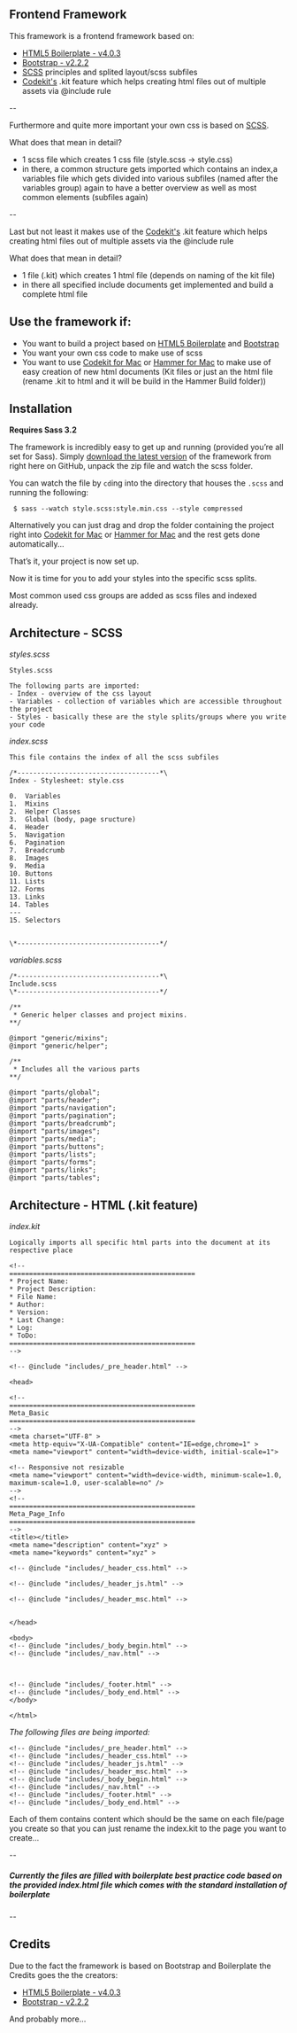 ## Frontend Framework

This framework is a frontend framework based on:

* [HTML5 Boilerplate - v4.0.3](http://html5boilerplate.com)
* [Bootstrap - v2.2.2](http://twitter.github.com/bootstrap)
* [SCSS](http://sass-lang.com) principles and splited layout/scss subfiles
* [Codekit's](http://incident57.com/codekit) .kit feature which helps creating html files out of multiple assets via @include rule

--

Furthermore and quite more important your own css is based on [SCSS](http://sass-lang.com).

What does that mean in detail?

* 1 scss file which creates 1 css file (style.scss -> style.css)
* in there, a common structure gets imported which contains an index,a variables file which gets divided into various subfiles (named after the variables group) again to have a better overview as well as most common elements (subfiles again)

--

Last but not least it makes use of the [Codekit's](http://incident57.com/codekit) .kit feature which helps creating html files out of multiple assets via the @include rule

What does that mean in detail?

* 1 file (.kit) which creates 1 html file (depends on naming of the kit file)
* in there all specified include documents get implemented and build a complete html file

## Use the framework if:

* You want to build a project based on [HTML5 Boilerplate](http://html5boilerplate.com) and [Bootstrap](http://twitter.github.com/bootstrap)
* You want your own css code to make use of scss
* You want to use [Codekit for Mac](http://incident57.com/codekit) or [Hammer for Mac](http://hammerformac.com) to make use of easy creation of new html documents (Kit files or just an the html file (rename .kit to html and it will be build in the Hammer Build folder))


## Installation

**Requires Sass 3.2**


The framework is incredibly easy to get up and running (provided you’re all set for Sass). Simply [download the latest version](https://github.com/Tischers/Frontend_Framework/archive/Main.zip) of the framework from right here on GitHub, unpack the zip file and watch the scss folder.

You can watch the file by `cd`ing into the directory that houses the `.scss`
and running the following:

   
   
	 $ sass --watch style.scss:style.min.css --style compressed


Alternatively you can just drag and drop the folder containing the project right into [Codekit for Mac](http://incident57.com/codekit) or [Hammer for Mac](http://hammerformac.com) and the rest gets done automatically...

That’s it, your project is now set up.

Now it is time for you to add your styles into the specific scss splits.

Most common used css groups are added as scss files and indexed already.

## Architecture - SCSS

_styles.scss_

	Styles.scss
	
	The following parts are imported:
	- Index - overview of the css layout
	- Variables - collection of variables which are accessible throughout the project
	- Styles - basically these are the style splits/groups where you write your code
	
_index.scss_
	
	This file contains the index of all the scss subfiles	

	/*------------------------------------*\
	Index - Stylesheet: style.css

	0.  Variables
	1.  Mixins
	2.  Helper Classes	
	3.  Global (body, page sructure)
	4.  Header
	5.  Navigation
	6.  Pagination
	7.  Breadcrumb
	8.  Images
	9.  Media	
	10. Buttons	
	11. Lists
	12. Forms
	13. Links
	14. Tables
	---
	15. Selectors
	

	\*------------------------------------*/
 
_variables.scss_

	/*------------------------------------*\
    Include.scss
	\*------------------------------------*/

	/**
	 * Generic helper classes and project mixins.
	**/

	@import "generic/mixins"; 
	@import "generic/helper";
  
	/**
	 * Includes all the various parts
	**/
	
	@import "parts/global";
	@import "parts/header";
	@import "parts/navigation";
 	@import "parts/pagination";	
	@import "parts/breadcrumb";
	@import "parts/images";
	@import "parts/media";   
	@import "parts/buttons";
	@import "parts/lists";
	@import "parts/forms";   
	@import "parts/links";
	@import "parts/tables";


## Architecture - HTML (.kit feature)

_index.kit_
	
	Logically imports all specific html parts into the document at its respective place
	
	<!--
	===============================================
	* Project Name:
	* Project Description:
	* File Name:
	* Author: 
	* Version:
	* Last Change:
	* Log:
	* ToDo:
	===============================================
	-->

	<!-- @include "includes/_pre_header.html" -->

	<head>

	<!--
	===============================================
	Meta_Basic
	===============================================
	-->
    <meta charset="UTF-8" >
	<meta http-equiv="X-UA-Compatible" content="IE=edge,chrome=1" >
	<meta name="viewport" content="width=device-width, initial-scale=1">

	<!-- Responsive not resizable
	<meta name="viewport" content="width=device-width, minimum-scale=1.0, maximum-scale=1.0, user-scalable=no" />
	-->
	<!--
	===============================================
	Meta_Page_Info
	===============================================
	-->
    <title></title>
	<meta name="description" content="xyz" >
	<meta name="keywords" content="xyz" >

	<!-- @include "includes/_header_css.html" -->

	<!-- @include "includes/_header_js.html" -->

	<!-- @include "includes/_header_msc.html" -->


	</head>

	<body>
	<!-- @include "includes/_body_begin.html" -->
	<!-- @include "includes/_nav.html" -->



	<!-- @include "includes/_footer.html" -->
	<!-- @include "includes/_body_end.html" -->
	</body>

	</html>

_The following files are being imported:_

	<!-- @include "includes/_pre_header.html" -->
	<!-- @include "includes/_header_css.html" -->
	<!-- @include "includes/_header_js.html" -->
	<!-- @include "includes/_header_msc.html" -->
	<!-- @include "includes/_body_begin.html" -->
	<!-- @include "includes/_nav.html" -->
	<!-- @include "includes/_footer.html" -->
	<!-- @include "includes/_body_end.html" -->
	
Each of them contains content which should be the same on each file/page you create so that you can just rename the index.kit to the page you want to create...

--

##### Currently the files are filled with boilerplate best practice code based on the provided index.html file which comes with the standard installation of boilerplate

--

## Credits

Due to the fact the framework is based on Bootstrap and Boilerplate the Credits goes the the creators:

* [HTML5 Boilerplate - v4.0.3](http://html5boilerplate.com)
* [Bootstrap - v2.2.2](http://twitter.github.com/bootstrap)

And probably more…

